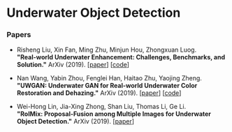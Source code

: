 # Underwater Object Detection


### Papers


* Risheng Liu, Xin Fan, Ming Zhu, Minjun Hou, Zhongxuan Luog. <br />
  **"Real-world Underwater Enhancement: Challenges, Benchmarks, and Solution."** ArXiv (2019).
  [[paper](https://arxiv.org/abs/1901.05320)] 
  [[code](https://github.com/dlut-dimt/Underwater-image-enhancement-algorithms)]  
  
* Nan Wang, Yabin Zhou, Fenglei Han, Haitao Zhu, Yaojing Zheng. <br />
  **"UWGAN: Underwater GAN for Real-world Underwater Color Restoration and Dehazing."** ArXiv (2019).
  [[paper](https://arxiv.org/abs/1912.10269)] 
  [[code](https://github.com/infrontofme/UWGAN_UIE)]  

* Wei-Hong Lin, Jia-Xing Zhong, Shan Liu, Thomas Li, Ge Li. <br />
  **"RoIMix: Proposal-Fusion among Multiple Images for Underwater Object Detection."** ArXiv (2019).
  [[paper](https://arxiv.org/abs/1911.03029)] 

